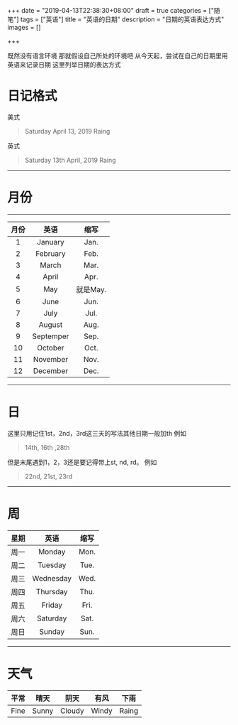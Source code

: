 +++
date = "2019-04-13T22:38:30+08:00"
draft = true
categories = ["随笔"]
tags = ["英语"]
title = "英语的日期"
description = "日期的英语表达方式"
images = []

+++

既然没有语言环境
那就假设自己所处的环境吧
从今天起，尝试在自己的日期里用英语来记录日期
这里列举日期的表达方式

# 日记格式

美式

> Saturday April 13, 2019 Raing

英式

> Saturday 13th April, 2019 Raing

---

# 月份

---

| 月份 |   英语 |  缩写 |
|  :---:  |  :---: |  :---:  |
|    1    | January | Jan. |
|    2    | February | Feb. |
|    3    | March | Mar. |
|    4    | April | Apr. |
|    5    | May | 就是May. |
|    6    | June | Jun. |
|    7    | July | Jul. |
|    8    | August | Aug. |
|    9    | Septemper | Sep. |
|   10   | October | Oct. |
|   11  | November | Nov. |
|   12  | December | Dec. |

---
# 日
这里只用记住1st，2nd，3rd这三天的写法其他日期一般加th
例如
> 14th, 16th ,28th

但是末尾遇到1，2，3还是要记得带上st, nd, rd。
例如
> 22nd, 21st, 23rd

---
# 周
| 星期 | 英语 | 缩写 |
| :---: | :---: | :---: |
|周一|Monday| Mon. |
|周二|Tuesday|    Tue.   |
|周三|Wednesday|   Wed.    |
|周四|Thursday|    Thu.   |
|周五|Friday|   Fri.    |
|周六|Saturday|   Sat.    |
|周日|Sunday|    Sun.   |
---
# 天气
|平常|晴天|阴天|有风|下雨|
| :---: | :---: | :---: | :---: | :---: |
|Fine|Sunny|Cloudy|Windy|Raing|
